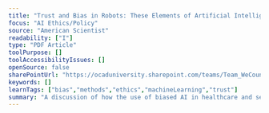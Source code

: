 ```yaml
---
title: "Trust and Bias in Robots: These Elements of Artificial Intelligence Present Ethical Challenges, Which Scientists Are Trying to Solve"
focus: "AI Ethics/Policy"
source: "American Scientist"
readability: ["I"]
type: "PDF Article"
toolPurpose: []
toolAccessibilityIssues: []
openSource: false
sharePointUrl: "https://ocaduniversity.sharepoint.com/teams/Team_WeCount/Shared%20Documents/Resources%20and%20Tools/Literature%20(curated)/Trust_and_Bias_in_Robots_These.pdf"
keywords: []
learnTags: ["bias","methods","ethics","machineLearning","trust"]
summary: "A discussion of how the use of biased AI in healthcare and self-driving cars can lead to problematic decision-making that is compounded by the human tendency to trust AI decisions. "
---
```


